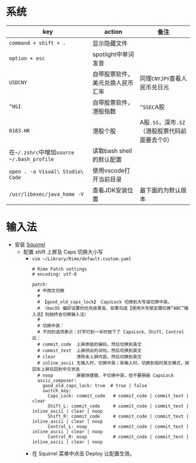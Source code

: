 # 系统

key | action | 备注
-- | -- | --
`command + shift + .` | 显示隐藏文件 | 
`option + esc` | spotlight中单词发音 | 
`USDCNY` | 自带股票软件，美元兑换人民币汇率 | 同理`CNYJPY`查看人民币兑日元
`^HSI` | 自带股票软件，港股指数 | `^SSEC`A股
`0183.HK` | 港股个股 | A股`.SS`，深市`.SZ`（港股股票代码前面要去个0）
在`~/.zshrc`中增加`source ~/.bash_profile` | 读取bash shell的默认配置 |
`open . -a Visual\ Studio\ Code` | 使用vscode打开当前目录 | 
`/usr/libexec/java_home -V` | 查看JDK安装位置 | 最下面的为默认版本

# 输入法
- 安装 [Squirrel](https://rime.im/download/)
  - 配置 shift 上屏及 Caps 切换大小写
    - `vim ~/Library/Rime/default.custom.yaml`
      ```
      # Rime Patch settings
      # encoding: utf-8
      
      patch:
        # 中西文切换
        #
        # 【good_old_caps_lock】 CapsLock 切换到大写或切换中英。
        # （macOS 偏好设置的优先级更高，如果勾选【使用大写锁定键切换“ABC”输入法】则始终会切换输入法）
        #
        # 切换中英：
        # 不同的选项表示：打字打到一半时按下了 CapsLock、Shift、Control 后：
        # commit_code  上屏原始的编码，然后切换到英文
        # commit_text  上屏拼出的词句，然后切换到英文
        # clear        清除未上屏内容，然后切换到英文
        # inline_ascii 无输入时，切换中英；有输入时，切换到临时英文模式，按回车上屏后回到中文状态
        # noop         屏蔽快捷键，不切换中英，但不要屏蔽 CapsLock
        ascii_composer:
          good_old_caps_lock: true  # true | false
          switch_key:
            Caps_Lock: commit_code   # commit_code | commit_text | clear
            Shift_L: commit_code     # commit_code | commit_text | inline_ascii | clear | noop
            Shift_R: commit_code     # commit_code | commit_text | inline_ascii | clear | noop
            Control_L: noop          # commit_code | commit_text | inline_ascii | clear | noop
            Control_R: noop          # commit_code | commit_text | inline_ascii | clear | noop
      ```
    - 在 Squirrel 菜单中点击 Deploy 让配置生效。
